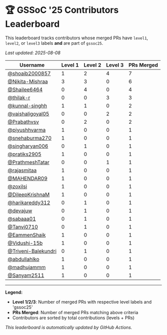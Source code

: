 # 🏆 GSSoC '25 Contributors Leaderboard

This leaderboard tracks contributors whose merged PRs have `level1`, `level2`, or `level3` labels **and** are part of `gssoc25`.

*Last updated: 2025-08-08*

| Username | Level 1 | Level 2 | Level 3 | PRs Merged |
|----------|---------|---------|---------|-------------|
| [@shoaib2000857](https://github.com/shoaib2000857) | 1 | 2 | 4 | 7 |
| [@Nikita-Mishraa](https://github.com/Nikita-Mishraa) | 3 | 3 | 0 | 6 |
| [@Shailee6464](https://github.com/Shailee6464) | 0 | 4 | 0 | 4 |
| [@thilak-r](https://github.com/thilak-r) | 0 | 0 | 3 | 3 |
| [@kunnal-singhh](https://github.com/kunnal-singhh) | 1 | 1 | 0 | 2 |
| [@vaishaligoyal05](https://github.com/vaishaligoyal05) | 0 | 0 | 2 | 2 |
| [@Prabathvsv](https://github.com/Prabathvsv) | 0 | 2 | 0 | 2 |
| [@piyushhvarma](https://github.com/piyushhvarma) | 1 | 0 | 0 | 1 |
| [@snehaburma270](https://github.com/snehaburma270) | 1 | 0 | 0 | 1 |
| [@singharyan006](https://github.com/singharyan006) | 0 | 1 | 0 | 1 |
| [@pratiks2905](https://github.com/pratiks2905) | 1 | 0 | 0 | 1 |
| [@PrathmeshTatar](https://github.com/PrathmeshTatar) | 0 | 0 | 1 | 1 |
| [@rajasmitaa](https://github.com/rajasmitaa) | 1 | 0 | 0 | 1 |
| [@MAHENDAR09](https://github.com/MAHENDAR09) | 1 | 0 | 0 | 1 |
| [@zoxilsi](https://github.com/zoxilsi) | 1 | 0 | 0 | 1 |
| [@DileepKrishnaM](https://github.com/DileepKrishnaM) | 1 | 0 | 0 | 1 |
| [@harikareddy312](https://github.com/harikareddy312) | 0 | 1 | 0 | 1 |
| [@devajuw](https://github.com/devajuw) | 0 | 1 | 0 | 1 |
| [@sabaaa01](https://github.com/sabaaa01) | 0 | 1 | 0 | 1 |
| [@Tanvi0710](https://github.com/Tanvi0710) | 0 | 1 | 0 | 1 |
| [@EammenShaik](https://github.com/EammenShaik) | 1 | 0 | 0 | 1 |
| [@Vidushi-15b](https://github.com/Vidushi-15b) | 1 | 0 | 0 | 1 |
| [@Triveni-Balekundri](https://github.com/Triveni-Balekundri) | 0 | 1 | 0 | 1 |
| [@abdullahlko](https://github.com/abdullahlko) | 1 | 0 | 0 | 1 |
| [@madhujammm](https://github.com/madhujammm) | 1 | 0 | 0 | 1 |
| [@Sanyam2511](https://github.com/Sanyam2511) | 1 | 0 | 0 | 1 |

---

**Legend:**
- **Level 1/2/3**: Number of merged PRs with respective level labels and 'gssoc25'
- **PRs Merged**: Number of merged PRs matching above criteria
- Contributors are sorted by total contributions (levels + PRs)

*This leaderboard is automatically updated by GitHub Actions.*

